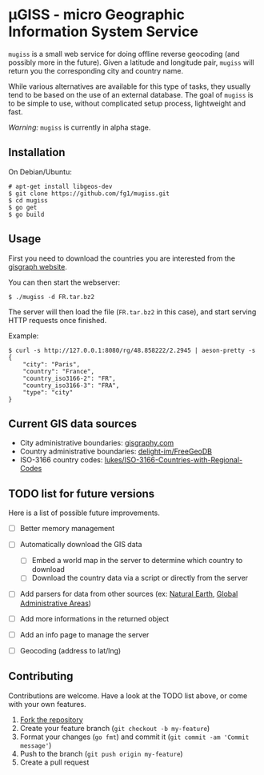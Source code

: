 µGISS - micro Geographic Information System Service
===================================================

`mugiss` is a small web service for doing offline reverse geocoding (and possibly more in the future). Given a latitude and longitude pair, `mugiss` will return you the corresponding city and country name.

While various alternatives are available for this type of tasks, they usually tend to be based on the use of an external database.
The goal of `mugiss` is to be simple to use, without complicated setup process, lightweight and fast.

*Warning:* `mugiss` is currently in alpha stage.


## Installation

On Debian/Ubuntu:
```
# apt-get install libgeos-dev
$ git clone https://github.com/fg1/mugiss.git
$ cd mugiss
$ go get
$ go build
```


## Usage

First you need to download the countries you are interested from the [gisgraph website](http://download.gisgraphy.com/openstreetmap/csv/cities/).

You can then start the webserver:
```
$ ./mugiss -d FR.tar.bz2
```
The server will then load the file (`FR.tar.bz2` in this case), and start serving HTTP requests once finished.

Example:
```
$ curl -s http://127.0.0.1:8080/rg/48.858222/2.2945 | aeson-pretty -s
{
    "city": "Paris",
    "country": "France",
    "country_iso3166-2": "FR",
    "country_iso3166-3": "FRA",
    "type": "city"
}
```


## Current GIS data sources

- City administrative boundaries: [gisgraphy.com](http://download.gisgraphy.com/openstreetmap/csv/cities/)
- Country administrative boundaries: [delight-im/FreeGeoDB](https://github.com/delight-im/FreeGeoDB)
- ISO-3166 country codes: [lukes/ISO-3166-Countries-with-Regional-Codes](https://github.com/lukes/ISO-3166-Countries-with-Regional-Codes)


## TODO list for future versions

Here is a list of possible future improvements.

- [ ] Better memory management
- [ ] Automatically download the GIS data
    - [ ] Embed a world map in the server to determine which country to download
    - [ ] Download the country data via a script or directly from the server
- [ ] Add parsers for data from other sources (ex: [Natural Earth](http://www.naturalearthdata.com/downloads/), [Global Administrative Areas](http://www.gadm.org/))
- [ ] Add more informations in the returned object
- [ ] Add an info page to manage the server
- [ ] Geocoding (address to lat/lng)


## Contributing

Contributions are welcome. Have a look at the TODO list above, or come with your own features.

1. [Fork the repository](https://github.com/fg1/mugiss/fork)
2. Create your feature branch (`git checkout -b my-feature`)
3. Format your changes (`go fmt`) and commit it (`git commit -am 'Commit message'`)
4. Push to the branch (`git push origin my-feature`)
5. Create a pull request

